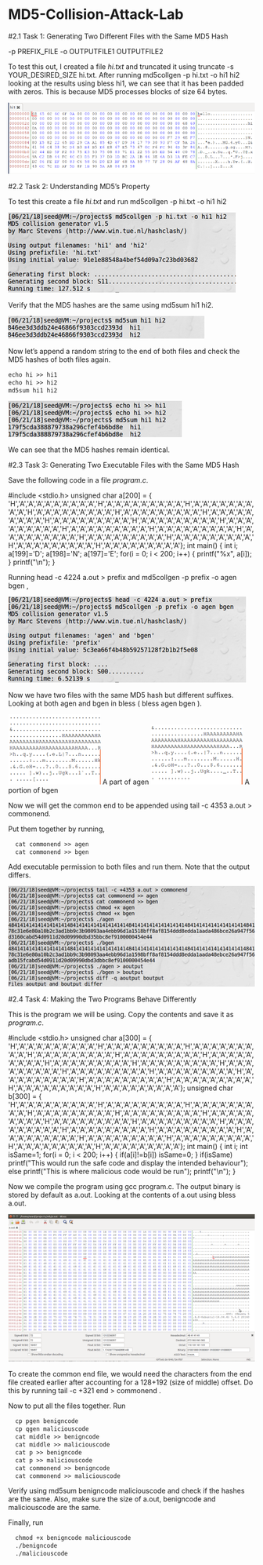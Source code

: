 # MD5-Collision-Attack-Lab

#2.1 Task 1: Generating Two Different Files with the Same MD5 Hash

  -p PREFIX_FILE -o OUTPUTFILE1 OUTPUTFILE2
  
To test this out, I created a file *hi.txt* and truncated it using truncate   -s YOUR_DESIRED_SIZE hi.txt. After running md5collgen -p hi.txt -o hi1 hi2 looking at the results using bless hi1, we can see that it has been padded with zeros. This is because MD5 processes blocks of size 64 bytes.

![alt text](https://github.com/bilalhassan789/MD5-Collision-Attack-Lab/blob/main/1.png)

#2.2 Task 2: Understanding MD5’s Property

To test this create a file *hi.txt* and run md5collgen -p hi.txt -o hi1 hi2

![alt text](https://github.com/bilalhassan789/MD5-Collision-Attack-Lab/blob/main/2.png)

Verify that the MD5 hashes are the same using md5sum hi1 hi2.

![alt text](https://github.com/bilalhassan789/MD5-Collision-Attack-Lab/blob/main/3.png)

Now let’s append a random string to the end of both files and check the MD5 hashes of both files again.

    echo hi >> hi1
    echo hi >> hi2
    md5sum hi1 hi2

![alt text](https://github.com/bilalhassan789/MD5-Collision-Attack-Lab/blob/main/4.png)

We can see that the MD5 hashes remain identical.

#2.3 Task 3: Generating Two Executable Files with the Same MD5 Hash

Save the following code in a file *program.c*.


#include <stdio.h>
unsigned char a[200] = { 'H','A','A','A','A','A','A','A','A','A','H','A','A','A','A','A','A','A','A','A','H','A','A','A','A','A','A','A','A','A','H','A','A','A','A','A','A','A','A','A','H','A','A','A','A','A','A','A','A','A','H','A','A','A','A','A','A','A','A','A','H','A','A','A','A','A','A','A','A','A','H','A','A','A','A','A','A','A','A','A','H','A','A','A','A','A','A','A','A','A','H','A','A','A','A','A','A','A','A','A','H','A','A','A','A','A','A','A','A','A','H','A','A','A','A','A','A','A','A','A','H','A','A','A','A','A','A','A','A','A','H','A','A','A','A','A','A','A','A','A','H','A','A','A','A','A','A','A','A','A','H','A','A','A','A','A','A','A','A','A'};
int main()
{
        int i;
        a[199]='D';
        a[198]='N';
        a[197]='E';
        for(i = 0; i < 200; i++)
        {
                printf("%x", a[i]);
        }
        printf("\n");
}



Running head -c 4224 a.out > prefix and md5collgen -p prefix -o agen bgen ,

![alt text](https://github.com/bilalhassan789/MD5-Collision-Attack-Lab/blob/main/5.png)

Now we have two files with the same MD5 hash but different suffixes. Looking at both agen and bgen in bless ( bless agen bgen ).

![alt text](https://github.com/bilalhassan789/MD5-Collision-Attack-Lab/blob/main/6.png)
A part of agen
![alt text](https://github.com/bilalhassan789/MD5-Collision-Attack-Lab/blob/main/7.png)
A portion of bgen

Now we will get the common end to be appended using tail -c 4353 a.out > commonend.

Put them together by running,

      cat commonend >> agen
      cat commonend >> bgen


Add executable permission to both files and run them. Note that the output differs.

![alt text](https://github.com/bilalhassan789/MD5-Collision-Attack-Lab/blob/main/8.png)


#2.4 Task 4: Making the Two Programs Behave Differently

This is the program we will be using. Copy the contents and save it as *program.c*.


#include <stdio.h>
unsigned char a[300] = { 'H','A','A','A','A','A','A','A','A','A','H','A','A','A','A','A','A','A','A','A','H','A','A','A','A','A','A','A','A','A','H','A','A','A','A','A','A','A','A','A','H','A','A','A','A','A','A','A','A','A','H','A','A','A','A','A','A','A','A','A','H','A','A','A','A','A','A','A','A','A','H','A','A','A','A','A','A','A','A','A','H','A','A','A','A','A','A','A','A','A','H','A','A','A','A','A','A','A','A','A','H','A','A','A','A','A','A','A','A','A','H','A','A','A','A','A','A','A','A','A','H','A','A','A','A','A','A','A','A','A','H','A','A','A','A','A','A','A','A','A','H','A','A','A','A','A','A','A','A','A','H','A','A','A','A','A','A','A','A','A'};
unsigned char b[300] = { 'H','A','A','A','A','A','A','A','A','A','H','A','A','A','A','A','A','A','A','A','H','A','A','A','A','A','A','A','A','A','H','A','A','A','A','A','A','A','A','A','H','A','A','A','A','A','A','A','A','A','H','A','A','A','A','A','A','A','A','A','H','A','A','A','A','A','A','A','A','A','H','A','A','A','A','A','A','A','A','A','H','A','A','A','A','A','A','A','A','A','H','A','A','A','A','A','A','A','A','A','H','A','A','A','A','A','A','A','A','A','H','A','A','A','A','A','A','A','A','A','H','A','A','A','A','A','A','A','A','A','H','A','A','A','A','A','A','A','A','A','H','A','A','A','A','A','A','A','A','A','H','A','A','A','A','A','A','A','A','A'};
int main()
{
        int i;
        int isSame=1;
        for(i = 0; i < 200; i++)
        {
                if(a[i]!=b[i])
                        isSame=0;
        }
        if(isSame)
                printf("This would run the safe code and display the intended behaviour");
        else
                printf("This is where malicious code would be run");
        printf("\n");
}



Now we compile the program using gcc program.c. The output binary is stored by default as a.out. Looking at the contents of a.out using bless a.out.

![alt text](https://github.com/bilalhassan789/MD5-Collision-Attack-Lab/blob/main/9.png)

To create the common end file, we would need the characters from the end file created earlier after accounting for a 128+192 (size of middle) offset. Do this by running tail -c +321 end > commonend .

Now to put all the files together. Run

      cp pgen benigncode
      cp qgen maliciouscode
      cat middle >> benigncode
      cat middle >> maliciouscode
      cat p >> benigncode
      cat p >> maliciouscode
      cat commonend >> benigncode
      cat commonend >> maliciouscode

Verify using md5sum benigncode maliciouscode and check if the hashes are the same. Also, make sure the size of a.out, benigncode and maliciouscode are the same.

Finally, run

      chmod +x benigncode maliciouscode
      ./benigncode
      ./maliciouscode
